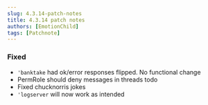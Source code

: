 ```yaml
---
slug: 4.3.14-patch-notes
title: 4.3.14 patch notes
authors: [EmotionChild]
tags: [Patchnote]
---
```


### Fixed

  - `'banktake` had ok/error responses flipped. No functional change
  - PermRole should deny messages in threads todo
  - Fixed chucknorris jokes
  - `'logserver` will now work as intended